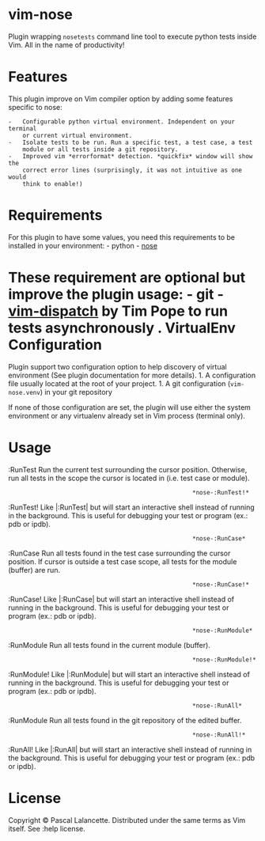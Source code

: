 vim-nose
========

Plugin wrapping `nosetests` command line tool to execute python tests inside Vim. All in the name of productivity!

Features
========

This plugin improve on Vim compiler option by adding some features specific
to nose:

    -   Configurable python virtual environment. Independent on your terminal
        or current virtual environment.
    -   Isolate tests to be run. Run a specific test, a test case, a test
        module or all tests inside a git repository.
    -   Improved vim *errorformat* detection. *quickfix* window will show the
        correct error lines (surprisingly, it was not intuitive as one would
        think to enable!)

Requirements
============

For this plugin to have some values, you need this requirements to be
installed in your environment:
    -   python
    -   [nose](https://nose.readthedocs.org)

These requirement are optional but improve the plugin usage:
    -   git
    -   [vim-dispatch](https://github.com/tpope/vim-dispatch) by Tim Pope to run tests asynchronously
        .
VirtualEnv Configuration
========================

Plugin support two configuration option to help discovery of virtual environment (See plugin documentation for more details).
    1. A configuration file usually located at the root of your project.
    1. A git configuration (`vim-nose.venv`) in your git repository

If none of those configuration are set, the plugin will use either the system environment or any virtualenv already set in Vim process (terminal only).

Usage
=====

:RunTest                Run the current test surrounding the cursor position.
                        Otherwise, run all tests in the scope the cursor is
                        located in (i.e. test case or module).

                                                        *nose-:RunTest!*
:RunTest!               Like |:RunTest| but will start an interactive shell
                        instead of running in the background. This is useful
                        for debugging your test or program (ex.: pdb or ipdb).

                                                        *nose-:RunCase*
:RunCase                Run all tests found in the test case surrounding the
                        cursor position. If cursor is outside a test case
                        scope, all tests for the module (buffer) are run.

                                                        *nose-:RunCase!*
:RunCase!               Like |:RunCase| but will start an interactive shell
                        instead of running in the background. This is useful
                        for debugging your test or program (ex.: pdb or ipdb).

                                                        *nose-:RunModule*
:RunModule              Run all tests found in the current module (buffer).

                                                        *nose-:RunModule!*
:RunModule!             Like |:RunModule| but will start an interactive shell
                        instead of running in the background. This is useful
                        for debugging your test or program (ex.: pdb or ipdb).

                                                        *nose-:RunAll*
:RunModule              Run all tests found in the git repository of the
                        edited buffer.

                                                        *nose-:RunAll!*
:RunAll!                Like |:RunAll| but will start an interactive shell
                        instead of running in the background. This is useful
                        for debugging your test or program (ex.: pdb or ipdb).

License
=======

Copyright © Pascal Lalancette. Distributed under the same terms as Vim itself. See :help license.
